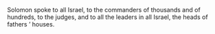 Solomon spoke to all Israel, to the commanders of thousands and of hundreds, to the judges, and to all the leaders in all Israel, the heads of fathers ’ houses.
